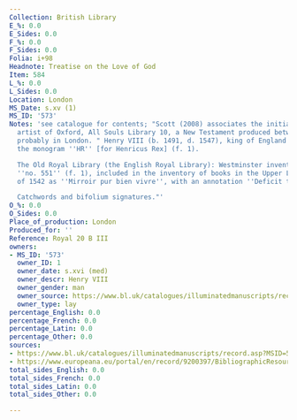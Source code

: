 ```yaml
---
Collection: British Library
E_%: 0.0
E_Sides: 0.0
F_%: 0.0
F_Sides: 0.0
Folia: i+98
Headnote: Treatise on the Love of God
Item: 584
L_%: 0.0
L_Sides: 0.0
Location: London
MS_Date: s.xv (1)
MS_ID: '573'
Notes: 'see catalogue for contents; "Scott (2008) associates the initials with the
  artist of Oxford, All Souls Library 10, a New Testament produced between 1415-1430,
  probably in London. " Henry VIII (b. 1491, d. 1547), king of England and Ireland:
  the monogram ''HR'' [for Henricus Rex] (f. 1).

  The Old Royal Library (the English Royal Library): Westminster inventory number
  ''no. 551'' (f. 1), included in the inventory of books in the Upper Library at Westminster
  of 1542 as ''Mirroir pur bien vivre'', with an annotation ''Deficit this booke''."

  Catchwords and bifolium signatures."'
O_%: 0.0
O_Sides: 0.0
Place_of_production: London
Produced_for: ''
Reference: Royal 20 B III
owners:
- MS_ID: '573'
  owner_ID: 1
  owner_date: s.xvi (med)
  owner_descr: Henry VIII
  owner_gender: man
  owner_source: https://www.bl.uk/catalogues/illuminatedmanuscripts/record.asp?MSID=5832&CollID=16&NStart=200203
  owner_type: lay
percentage_English: 0.0
percentage_French: 0.0
percentage_Latin: 0.0
percentage_Other: 0.0
sources:
- https://www.bl.uk/catalogues/illuminatedmanuscripts/record.asp?MSID=5832&CollID=16&NStart=200203
- https://www.europeana.eu/portal/en/record/9200397/BibliographicResource_3000126277878.html
total_sides_English: 0.0
total_sides_French: 0.0
total_sides_Latin: 0.0
total_sides_Other: 0.0

---
```

